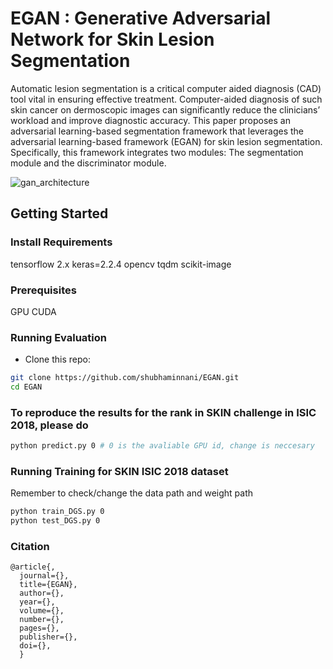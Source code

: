 # EGAN : Generative Adversarial Network for Skin Lesion Segmentation

Automatic lesion segmentation is a critical computer aided diagnosis (CAD) tool vital in ensuring effective treatment. Computer-aided diagnosis of such skin cancer on dermoscopic images can significantly reduce the clinicians’ workload and improve diagnostic accuracy. This paper proposes an adversarial learning-based segmentation framework that leverages the adversarial learning-based framework (EGAN) for skin lesion segmentation. Specifically, this framework integrates two modules: The segmentation module and the discriminator module. 

![gan_architecture](https://user-images.githubusercontent.com/50418503/156883185-1da2dd2c-4635-479d-8e97-8f328a1fa3b3.png)


## Getting Started

### Install Requirements
tensorflow 2.x
keras=2.2.4
opencv
tqdm
scikit-image

### Prerequisites
GPU
CUDA

### Running Evaluation
- Clone this repo:
```bash
git clone https://github.com/shubhaminnani/EGAN.git
cd EGAN
```
### To reproduce the results for the rank in SKIN challenge in ISIC 2018, please do
``` bash
python predict.py 0 # 0 is the avaliable GPU id, change is neccesary
```

### Running Training for SKIN ISIC 2018 dataset

Remember to check/change the data path and weight path

```bash
python train_DGS.py 0
python test_DGS.py 0
```

### Citation
```
@article{,
  journal={},
  title={EGAN},
  author={},
  year={},
  volume={},
  number={},
  pages={},
  publisher={},
  doi={},
  }
```  
